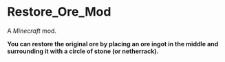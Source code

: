 # Restore_Ore_Mod
A *Minecraft* mod.

**You can restore the original ore by placing an ore ingot in the middle and surrounding it with a circle of stone (or netherrack).**
